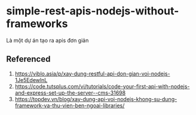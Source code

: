 # simple-rest-apis-nodejs-without-frameworks

Là một dự án tạo ra apis đơn giản

## Referenced

1. https://viblo.asia/p/xay-dung-restful-api-don-gian-voi-nodejs-1Je5EdewlnL
2. https://code.tutsplus.com/vi/tutorials/code-your-first-api-with-nodejs-and-express-set-up-the-server--cms-31698
3. https://topdev.vn/blog/xay-dung-api-voi-nodejs-khong-su-dung-framework-va-thu-vien-ben-ngoai-libraries/
